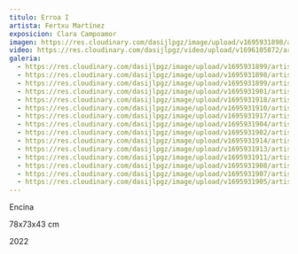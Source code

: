 ```yaml
---
titulo: Erroa I
artista: Fertxu Martínez
exposicion: Clara Campoamor
imagen: https://res.cloudinary.com/dasijlpgz/image/upload/v1695931898/artistas/Fertxu%20Mart%C3%ADnez/Erroa%20I/P1070120.jpg
video: https://res.cloudinary.com/dasijlpgz/video/upload/v1696105872/artistas/Fertxu%20Mart%C3%ADnez/Erroa%20I/Sin_t%C3%ADtulo_1.mp4
galeria:
  - https://res.cloudinary.com/dasijlpgz/image/upload/v1695931899/artistas/Fertxu%20Mart%C3%ADnez/Erroa%20I/P1070122.jpg
  - https://res.cloudinary.com/dasijlpgz/image/upload/v1695931898/artistas/Fertxu%20Mart%C3%ADnez/Erroa%20I/P1070120.jpg
  - https://res.cloudinary.com/dasijlpgz/image/upload/v1695931899/artistas/Fertxu%20Mart%C3%ADnez/Erroa%20I/P1070124.jpg
  - https://res.cloudinary.com/dasijlpgz/image/upload/v1695931901/artistas/Fertxu%20Mart%C3%ADnez/Erroa%20I/P1070126.jpg
  - https://res.cloudinary.com/dasijlpgz/image/upload/v1695931918/artistas/Fertxu%20Mart%C3%ADnez/Erroa%20I/P1070145.jpg
  - https://res.cloudinary.com/dasijlpgz/image/upload/v1695931910/artistas/Fertxu%20Mart%C3%ADnez/Erroa%20I/P1070136.jpg
  - https://res.cloudinary.com/dasijlpgz/image/upload/v1695931917/artistas/Fertxu%20Mart%C3%ADnez/Erroa%20I/P1070144.jpg
  - https://res.cloudinary.com/dasijlpgz/image/upload/v1695931904/artistas/Fertxu%20Mart%C3%ADnez/Erroa%20I/P1070129.jpg
  - https://res.cloudinary.com/dasijlpgz/image/upload/v1695931902/artistas/Fertxu%20Mart%C3%ADnez/Erroa%20I/P1070127.jpg
  - https://res.cloudinary.com/dasijlpgz/image/upload/v1695931914/artistas/Fertxu%20Mart%C3%ADnez/Erroa%20I/P1070142.jpg
  - https://res.cloudinary.com/dasijlpgz/image/upload/v1695931913/artistas/Fertxu%20Mart%C3%ADnez/Erroa%20I/P1070141.jpg
  - https://res.cloudinary.com/dasijlpgz/image/upload/v1695931911/artistas/Fertxu%20Mart%C3%ADnez/Erroa%20I/P1070140.jpg
  - https://res.cloudinary.com/dasijlpgz/image/upload/v1695931908/artistas/Fertxu%20Mart%C3%ADnez/Erroa%20I/P1070134.jpg
  - https://res.cloudinary.com/dasijlpgz/image/upload/v1695931907/artistas/Fertxu%20Mart%C3%ADnez/Erroa%20I/P1070133.jpg
  - https://res.cloudinary.com/dasijlpgz/image/upload/v1695931905/artistas/Fertxu%20Mart%C3%ADnez/Erroa%20I/P1070131.jpg
---
```


E﻿ncina

7﻿8x73x43 cm

2﻿022
